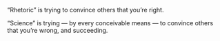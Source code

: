 “Rhetoric” is trying to convince others that you’re right.

“Science” is trying — by every conceivable means — to convince others that you’re wrong, and succeeding.
